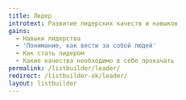 ```yaml
---
title: Лидер
introtext: Развитие лидерских качеств и навыков
gains:
  - Навыки лидерства
  - 'Понимание, как вести за собой людей'
  - Как стать лидером
  - Какие качества необходимо в себе прокачать
permalink: /listbuilder/leader/
redirect: /listbuilder-ok/leader/
layout: listbuilder
---
```

